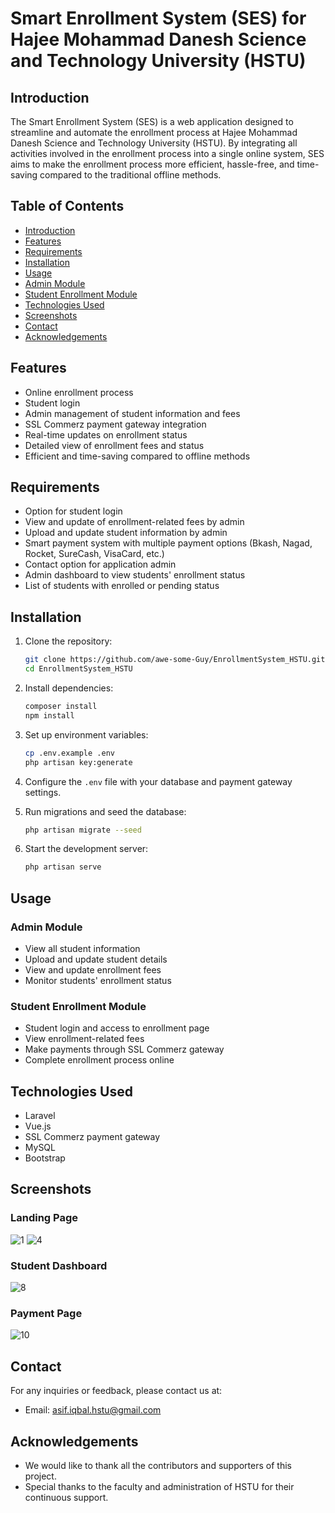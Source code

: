 # Smart Enrollment System (SES) for Hajee Mohammad Danesh Science and Technology University (HSTU)

## Introduction

The Smart Enrollment System (SES) is a web application designed to streamline and automate the enrollment process at Hajee Mohammad Danesh Science and Technology University (HSTU). By integrating all activities involved in the enrollment process into a single online system, SES aims to make the enrollment process more efficient, hassle-free, and time-saving compared to the traditional offline methods.

## Table of Contents

- [Introduction](#introduction)
- [Features](#features)
- [Requirements](#requirements)
- [Installation](#installation)
- [Usage](#usage)
- [Admin Module](#admin-module)
- [Student Enrollment Module](#student-enrollment-module)
- [Technologies Used](#technologies-used)
- [Screenshots](#screenshots)
- [Contact](#contact)
- [Acknowledgements](#acknowledgements)

## Features

- Online enrollment process
- Student login
- Admin management of student information and fees
- SSL Commerz payment gateway integration
- Real-time updates on enrollment status
- Detailed view of enrollment fees and status
- Efficient and time-saving compared to offline methods

## Requirements

- Option for student login
- View and update of enrollment-related fees by admin
- Upload and update student information by admin
- Smart payment system with multiple payment options (Bkash, Nagad, Rocket, SureCash, VisaCard, etc.)
- Contact option for application admin
- Admin dashboard to view students' enrollment status
- List of students with enrolled or pending status

## Installation

1. Clone the repository:
    ```bash
    git clone https://github.com/awe-some-Guy/EnrollmentSystem_HSTU.git
    cd EnrollmentSystem_HSTU
    ```

2. Install dependencies:
    ```bash
    composer install
    npm install
    ```

3. Set up environment variables:
    ```bash
    cp .env.example .env
    php artisan key:generate
    ```

4. Configure the `.env` file with your database and payment gateway settings.

5. Run migrations and seed the database:
    ```bash
    php artisan migrate --seed
    ```

6. Start the development server:
    ```bash
    php artisan serve
    ```

## Usage

### Admin Module

- View all student information
- Upload and update student details
- View and update enrollment fees
- Monitor students' enrollment status

### Student Enrollment Module

- Student login and access to enrollment page
- View enrollment-related fees
- Make payments through SSL Commerz gateway
- Complete enrollment process online

## Technologies Used

- Laravel
- Vue.js
- SSL Commerz payment gateway
- MySQL
- Bootstrap

## Screenshots

### Landing Page
![1](https://github.com/awe-some-Guy/EnrollmentSystem_HSTU/assets/40653155/ecb919dc-0e98-41ec-b26a-a93453b90431)
![4](https://github.com/awe-some-Guy/EnrollmentSystem_HSTU/assets/40653155/d0972e6f-526d-4c32-8e3c-da9ca32b656d)

### Student Dashboard
![8](https://github.com/awe-some-Guy/EnrollmentSystem_HSTU/assets/40653155/30ff710a-b4e2-46b7-b0f2-dcf27c27c73a)

### Payment Page
![10](https://github.com/awe-some-Guy/EnrollmentSystem_HSTU/assets/40653155/ef2114ae-c360-4746-8fb0-175d9a79c4ba)


## Contact

For any inquiries or feedback, please contact us at:
- Email: asif.iqbal.hstu@gmail.com

## Acknowledgements

- We would like to thank all the contributors and supporters of this project.
- Special thanks to the faculty and administration of HSTU for their continuous support.
